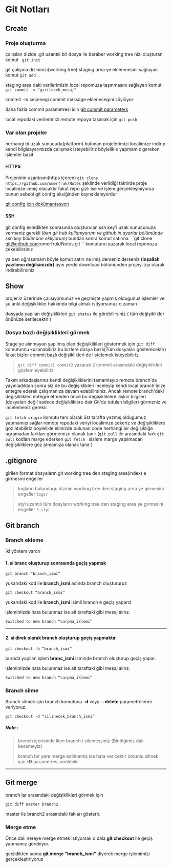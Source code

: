 # Git Notları

## Create 

### Proje oluşturma 

çalışılan dizide .git uzantılı bir dosya ile beraber working tree nizi oluşturan komut
`` 
git init 
``

git çalışma dizininizi(working tree) staging area ye eklenmesini sağlayan komut 
``
git add .
``

staging area daki verilerimizin local repomuza taşınmasını sağlayan komut 
``
git commit -m "girilecek_mesaj"
``

commit -m seçenegi commit massage eklenecegini söylüyor 

daha fazla commit parametresi icin [git commit parameters](https://git-scm.com/docs/git-commit)

local repodaki verilerimizi remote repoya taşımak için 
``
git push 
``

### Var olan projeler 

herhangi bi uzak sunucuda(platform) bulunan projelerimizi localimize indirip kendi bilgisayarımızda çalışmak isteyebiliriz böylelikle yapmamız gereken işlemler basit 

#### HTTPS 

Projeninin uzantısını(https içeren)  `` git clone https://github.com/omerfruk/Notes ``  şeklinde verildiği taktirde proje localinize inmiş olacaktır fakat repo gizli ise ve işlem gerçekleşmiyorsa bunun sebebi git config eksiğinden kaynaklanıyordur 

[git config için dokümantasyon](https://git-scm.com/docs/git-config)

#### SSH 

git config ekledikten sonrasında oluşturulan ssh key'i uzak sunucunuza vermeniz gerekli (*ben git hub kullanıyorum ve github in ayarlar bölümünde ssh key bölümüne ekliyorum*)
bundan sonra komut satırına ```git clone git@github.com:omerfruk/Notes.git `` komutunu yazarak local reponuza çekebilirsiniz 

ya ben uğraşamam böyle komut satırı ne imiş derseniz derseniz **(inşallah yazılımcı değilsinizdir)** aynı yerde download bölümünden projeyi zip olarak indirebilirsiniz   

## Show 

projeniz üzerinde çalışıyorsunuz ve geçmişte yapmış oldugunuz işlemler ve şu anki değişiklikler hakkında bilgi almak istiyorsunuz o zaman 

dosyada yapılan değişiklikleri `` git status `` ile görebilirsiniz ( tüm değişiklikler önünüze serilecektir ) 

### Dosya bazlı değişiklikleri görmek

Stage'ye alınmayan yapılmış olan değişiklikleri göstermek için `` git diff `` komutunnu kullanabiliriz bu bizlere dosya bazlı(Tüm dosyaları gösterecektir)
fakat bizler commit bazlı değişiklikleri de listelemek isteyebiliriz 

> `` git diff commit1 commit2 `` yazarak 2 commit arasındaki değişiklikleri gözlemleyebiliriz 

Takım arkadaşlarınız kendi değişikliklerini tamamlayıp remote branch'de yayınladıktan sonra siz de bu değişiklikleri inceleyip kendi local branch'inize entegre ederek çalışmanıza devam edebilirsiniz. Ancak remote branch'deki değişiklikleri entegre etmeden önce bu değişikliklere ilişkin bilgileri (dosyaları değil sadece değişikliklere dair Git'de tutulan bilgiler) görmeniz ve incelemeniz gerekir.

`` git fetch origin `` komutu tam olarak üst tarafta yazmış oldugumuz yapmamızı sağlar remote repodaki veriyi localimize çekeriz ve değişikliklere göz atabiliriz böylelikle elimizde bulunan code herhangi bir değişikliğe ugramadan farkları görmemize olanak tanır (`` git pull `` ile arasındaki fark `` git pull `` kodları marge ederken `` git fetch  `` sizlere marge yapılmadan değişikliklere göz atmamıza olanak tanır )


## .gitignore 

girilen format dosyaların git working tree den staging area(index) e girmesini engeller 

>logların bulundugu dizinin working tree den staging area ye girmesini engeller 
``
logs/
``

>styl uzantılı tüm dosyların working tree den staging area ye girmesini engeller 
``
*.styl
``


## Git branch 

### Branch ekleme 

İki yöntem vardır 

#### 1. si branc oluşturup sonrasında geçiş yapmak 
~~~git
git branch “branch_ismi”
~~~
yukarıdaki kod ile **branch_ismi** adinda branch oluştururuz

~~~git
git checkout “branch_ismi”
~~~
yukarıdaki kod ile **branch_ismi** isimli branch e geçiş yaparız 

işlemimizde hata bulunmaz ise alt taraftaki gibi mesaj alırız.
~~~git
Switched to new branch “carpma_islemi”
~~~

---
#### 2. si direk olarak branch oluşturup geçiş yapmaktır 
~~~git
git checkout -b “branch_ismi”
~~~
burada yapilan işlem **branc_ismi** isminde branch oluşturup geçiş yapar.

işlemimizde hata bulunmaz ise alt taraftaki gibi mesaj alırız.
~~~git
Switched to new branch “carpma_islemi”
~~~

### Branch silme 

Branch silmek için branch komutuna **-d** veya **--delete** parametrelerini veriyoruz. 

~~~git
git checkout -d “silinecek_branch_ismi”
~~~
##### **Note :** 
> brench içerisinde iken branch i silemessiniz (Bindigimiz dalı kesemeyiz)
> 
> branch bir yere merge edilmemiş ise hata vericektir zorunlu silmek için **-D** parametresi verilebilir
---
## Git merge
branch lar arasındaki değişiklikleri görmek için 
~~~git
git diff master branch2
~~~
master ile branch2 arasındaki fakları gösterir.

### Merge etme 
Önce dalı nereye merge etmek istiyorsak o dala **git checkout** ile geçiş yapmamız gerekiyor.

geçildikten sonra **git merge "branch_ismi"** diyerek merge işlemimizi gerçekleştiriyoruz 
